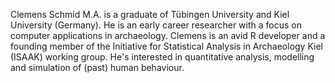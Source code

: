 Clemens Schmid M.A. is a graduate of Tübingen University and Kiel University (Germany). He is an early career researcher with a focus on computer applications in archaeology. Clemens is an avid R developer and a founding member of the Initiative for Statistical Analysis in Archaeology Kiel (ISAAK) working group. He's interested in quantitative analysis, modelling and simulation of (past) human behaviour.